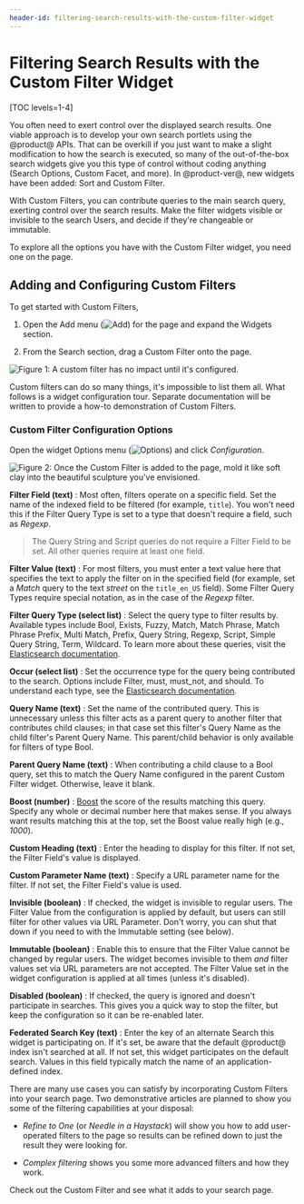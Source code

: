 ```yaml
---
header-id: filtering-search-results-with-the-custom-filter-widget
---
```


# Filtering Search Results with the Custom Filter Widget

[TOC levels=1-4]

You often need to exert control over the displayed search results. One viable
approach is to develop your own search portlets using the @product@ APIs. That
can be overkill if you just want to make a slight modification to how the search
is executed, so many of the out-of-the-box search widgets give you this type of
control without coding anything (Search Options, Custom Facet, and more). In
@product-ver@, new widgets have been added: Sort and Custom Filter.

With Custom Filters, you can contribute queries to the main search query,
exerting control over the search results. Make the filter widgets visible or
invisible to the search Users, and decide if they're changeable or immutable.

To explore all the options you have with the Custom Filter widget, you need one
on the page.

## Adding and Configuring Custom Filters

To get started with Custom Filters,

1. Open the Add menu (![Add](../../../images/icon-add-widget.png)) for the page and
   expand the Widgets section.

2.  From the Search section, drag a Custom Filter onto the page.

![Figure 1: A custom filter has no impact until it's configured.](../../../images/search-custom-filter.png)

Custom filters can do so many things, it's impossible to list them all. What
follows is a widget configuration tour. Separate documentation will be written
to provide a how-to demonstration of Custom Filters.

### Custom Filter Configuration Options

Open the widget Options menu (![Options](../../../images/icon-app-options.png)) and
click _Configuration_.

![Figure 2: Once the Custom Filter is added to the page, mold it like soft clay into the beautiful sculpture you've envisioned.](../../../images/search-custom-filter-configuration.png)


**Filter Field (text)**
: Most often, filters operate on a specific field. Set the name of the indexed
field to be filtered (for example, `title`). You won't need this if the Filter
Query Type is set to a type that doesn't require a field, such as _Regexp_.

> The Query String and Script queries do not require a Filter Field to be set.
> All other queries require at least one field. 
<!--Note: Multi Match and Simple Query String take an array of fields accoring to the Elasticsearch docs, but our config doesn't seem to support it afaict.? -->

**Filter Value (text)**
: For most filters, you must enter a text value here that specifies the
text to apply the filter on in the specified field (for example, set a _Match_
query to the text _street_ on the `title_en_US` field). Some Filter Query Types
require special notation, as in the case of the _Regexp_ filter. 

**Filter Query Type (select list)**
: Select the query type to filter results by. Available types include Bool,
Exists, Fuzzy, Match, Match Phrase, Match Phrase Prefix, Multi Match, Prefix,
Query String, Regexp, Script, Simple Query String, Term, Wildcard. To learn more
about these queries, visit the [Elasticsearch documentation](https://www.elastic.co/guide/en/elasticsearch/reference/6.8/query-dsl.html).

**Occur (select list)**
: Set the occurrence type for the query being contributed to the search. Options
include Filter, must, must_not, and should. To understand each type, see the
[Elasticsearch
documentation](https://www.elastic.co/guide/en/elasticsearch/reference/6.8/query-dsl-bool-query.html). 

**Query Name (text)**
: Set the name of the contributed query. This is unnecessary unless this filter
acts as a parent query to another filter that contributes child clauses; in
that case set this filter's Query Name as the child filter's Parent Query Name.
This parent/child behavior is only available for filters of type Bool.

**Parent Query Name (text)**
: When contributing a child clause to a Bool query, set this to match the Query
Name configured in the parent Custom Filter widget. Otherwise, leave it blank.

**Boost (number)**
: [Boost](https://www.elastic.co/guide/en/elasticsearch/reference/current/query-dsl-term-query.html#term-field-params)
the score of the results matching this query. Specify any whole or decimal
number here that makes sense. If you always want results matching this at the
top, set the Boost value really high (e.g., _1000_).

**Custom Heading (text)**
: Enter the heading to display for this filter. If not set, the Filter Field's
value is displayed.

**Custom Parameter Name (text)**
: Specify a URL parameter name for the filter. If not set, the Filter Field's
value is used.

**Invisible (boolean)**
: If checked, the widget is invisible to regular users. The Filter Value from
the configuration is applied by default, but users can still filter for other
values via URL Parameter. Don't worry, you can shut that down if you need to
with the Immutable setting (see below).

**Immutable (boolean)**
: Enable this to ensure that the Filter Value cannot be changed by regular
users. The widget becomes invisible to them _and_ filter values set via URL
parameters are not accepted. The Filter Value set in the widget configuration is
applied at all times (unless it's disabled).

**Disabled (boolean)**
: If checked, the query is ignored and doesn't participate in searches. This
gives you a quick way to stop the filter, but keep the configuration so it can
be re-enabled later.

**Federated Search Key (text)**
: Enter the key of an alternate Search this widget is participating on. If it's
set, be aware that the default @product@ index isn't searched at all. If not
set, this widget participates on the default search. Values in this field
typically match the name of an application-defined index.

There are many use cases you can satisfy by incorporating Custom Filters into
your search page. Two demonstrative articles are planned to show you some of
the filtering capabilities at your disposal:

- _Refine to One_ (or _Needle in a Haystack_) will show you how to add
  user-operated filters to the page so results can be refined down to just the
  result they were looking for.

- _Complex filtering_ shows you some more advanced filters and how they work.

Check out the Custom Filter and see what it adds to your search page.


